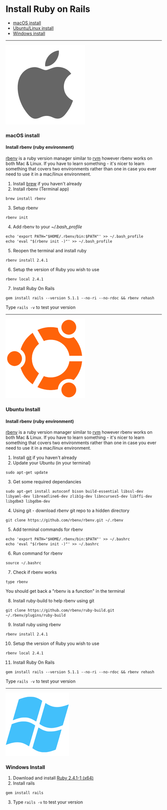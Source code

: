 # Install Ruby on Rails

- [macOS install](#mac-os)
- [Ubuntu/Linux install](#ubuntu)
- [Windows install](#windows)

---


<a id="mac-os"></a>
![macOS logo](/assets/images/macos.png)
### macOS install

#### Install rbenv (ruby environment)
[rbenv](https://github.com/rbenv/rbenv) is a ruby version manager similar to [rvm](https://rvm.io/) however rbenv works on both Mac & Linux. If you have to learn something - it's nicer to learn something that covers two environments rather than one in case you ever need to use it in a mac/linux environment.

1. Install [brew](https://brew.sh/) if you haven't already
2. Install rbenv (Terminal app)
  ```
  brew install rbenv
  ```
3. Setup rbenv
  ```
  rbenv init
  ```
4. Add rbenv to your *~/.bash_profile*
  ```
  echo 'export PATH="$HOME/.rbenv/bin:$PATH"' >> ~/.bash_profile
  echo 'eval "$(rbenv init -)"' >> ~/.bash_profile
  ```
5. Reopen the terminal and install ruby
  ```
  rbenv install 2.4.1
  ```
6. Setup the version of Ruby you wish to use
  ```
  rbenv local 2.4.1
  ```
7. Install Ruby On Rails
  ```
  gem install rails --version 5.1.1 --no-ri --no-rdoc && rbenv rehash
  ```
  Type ```rails -v``` to test your version

---


<a id="ubuntu"></a>
![ubuntu logo](/assets/images/ubuntu.png)
### Ubuntu Install

#### Install rbenv (ruby environment)
[rbenv](https://github.com/rbenv/rbenv) is a ruby version manager similar to [rvm](https://rvm.io/) however rbenv works on both Mac & Linux. If you have to learn something - it's nicer to learn something that covers two environments rather than one in case you ever need to use it in a mac/linux environment.

1. Install [git](https://git-scm.com/download/linux) if you haven't already
2. Update your Ubuntu (in your terminal)
  ```
  sudo apt-get update
  ```
3. Get some required dependancies
  ```
  sudo apt-get install autoconf bison build-essential libssl-dev libyaml-dev libreadline6-dev zlib1g-dev libncurses5-dev libffi-dev libgdbm3 libgdbm-dev  
  ```
4. Using git - download *rbenv* git repo to a hidden directory
  ```
  git clone https://github.com/rbenv/rbenv.git ~/.rbenv
  ```
5. Add terminal commands for rbenv
  ```
  echo 'export PATH="$HOME/.rbenv/bin:$PATH"' >> ~/.bashrc
  echo 'eval "$(rbenv init -)"' >> ~/.bashrc
  ```
6. Run command for rbenv
  ```
  source ~/.bashrc
  ```
7. Check if rbenv works
  ```
  type rbenv
  ```
  You should get back a "rbenv is a function" in the terminal

8. Install ruby-build to help rbenv using git
  ```
  git clone https://github.com/rbenv/ruby-build.git ~/.rbenv/plugins/ruby-build
  ```
9. Install ruby using rbenv
  ```
  rbenv install 2.4.1
  ```
10. Setup the version of Ruby you wish to use
  ```
  rbenv local 2.4.1
  ```
11. Install Ruby On Rails
  ```
  gem install rails --version 5.1.1 --no-ri --no-rdoc && rbenv rehash
  ```
  Type ```rails -v``` to test your version

---



<a id="windows"></a>
![windows logo](/assets/images/windows.png)
### Windows Install

1. Download and install [Ruby 2.4.1-1 (x64)](https://rubyinstaller.org/downloads/)
2. Install rails
  ```
  gem install rails
  ```
3. Type ```rails -v``` to test your version
